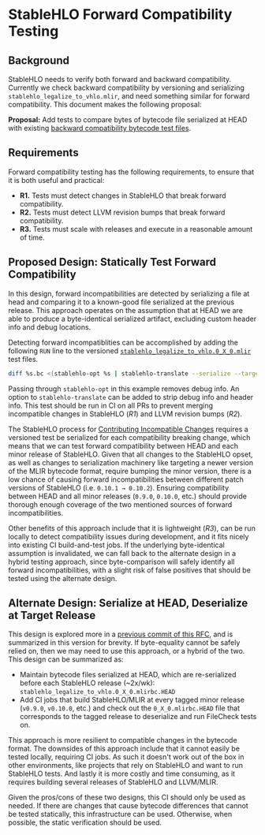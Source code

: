# StableHLO Forward Compatibility Testing

## Background

StableHLO needs to verify both forward and backward compatibility. Currently we
check backward compatibility by versioning and serializing
`stablehlo_legalize_to_vhlo.mlir`, and need something similar for forward
compatibility. This document makes the following proposal:

**Proposal:** Add tests to compare bytes of bytecode file serialized at HEAD
with existing [backward compatibility bytecode test files](https://github.com/openxla/stablehlo/blob/main/stablehlo/tests/stablehlo_legalize_to_vhlo.0_9_0.mlir.bc).

## Requirements

Forward compatibility testing has the following requirements, to ensure that it
is both useful and practical:

* **R1.** Tests must detect changes in StableHLO that break forward compatibility.
* **R2.** Tests must detect LLVM revision bumps that break forward compatibility.
* **R3.** Tests must scale with releases and execute in a reasonable amount
of time.

## Proposed Design: Statically Test Forward Compatibility

In this design, forward incompatibilities are detected by serializing a file at
head and comparing it to a known-good file serialized at the previous release.
This approach operates on the assumption that at HEAD we are able to produce
a byte-identical serialized artifact, excluding custom header info and debug
locations.

Detecting forward incompatiblities can be accomplished by adding the following
`RUN` line to the versioned [`stablehlo_legalize_to_vhlo.0_X_0.mlir`](https://github.com/search?q=repo%3Aopenxla%2Fstablehlo+path%3A**%2Fstablehlo_legalize_to_vhlo.0_*&type=code)
test files.

```bash
diff %s.bc <(stablehlo-opt %s | stablehlo-translate --serialize --target=0.X.0)
```

Passing through `stablehlo-opt` in this example removes debug info. An option
to `stablehlo-translate` can be added to strip debug info and header info. This
test should be run in CI on all PRs to prevent merging incompatible changes in
StableHLO (_R1_) and LLVM revision bumps (_R2_).

The StableHLO process for [Contributing Incompatible Changes](https://github.com/openxla/stablehlo/blob/main/docs/vhlo.md#add-versioned-serialization-test)
requires a versioned test be serialized for each compatibility breaking change,
which means that we can test forward compatibility between HEAD and each minor
release of StableHLO. Given that all changes to the StableHLO opset, as well as
changes to serialization machinery like targeting a newer version of the MLIR
bytecode format, require bumping the minor version, there is a low chance of
causing forward incompatibilities between different patch versions of StableHLO
(i.e. `0.10.1 → 0.10.2`). Ensuring compatibility between HEAD and all minor
releases (`0.9.0`, `0.10.0`, etc.) should provide thorough enough coverage of the
two mentioned sources of forward incompatibilities.

Other benefits of this approach include that it is lightweight (_R3_), can be run
locally to detect compatibility issues during development, and it fits nicely into
existing CI build-and-test jobs. If the underlying byte-identical assumption is
invalidated, we can fall back to the alternate design in a hybrid testing approach,
since byte-comparison will safely identify all forward incompatibilities, with a
slight risk of false positives that should be tested using the alternate design.

## Alternate Design: Serialize at HEAD, Deserialize at Target Release

This design is explored more in a [previous commit of this RFC](https://github.com/openxla/stablehlo/blob/0792eb75e85c54f9d106878569b088d03c568b70/rfcs/20230517-forward-compatibility-testing.md#preferred-design-serialize-at-head-deserialize-at-target-release),
and is summarized in this version for brevity. If byte-equality cannot be safely
relied on, then we may need to use this approach, or a hybrid of the two. This
design can be summarized as:

* Maintain bytecode files serialized at HEAD, which are re-serialized before
  each StableHLO release (~2x/wk): `stablehlo_legalize_to_vhlo.0_X_0.mlirbc.HEAD`
* Add CI jobs that build StableHLO/MLIR at every tagged minor release
  (`v0.9.0`, `v0.10.0`, etc.) and check out the `0_X_0.mlirbc.HEAD` file that
  corresponds to the tagged release to deserialize and run FileCheck tests on.

This approach is more resilient to compatible changes in the bytecode format.
The downsides of this approach include that it cannot easily be tested locally,
requiring CI jobs. As such it doesn't work out of the box in other environments,
like projects that rely on StableHLO and want to run StableHLO tests. And
lastly it is more costly and time consuming, as it requires building several
releases of StableHLO and LLVM/MLIR.

Given the pros/cons of these two designs, this CI should only be used as needed.
If there are changes that cause bytecode differences that cannot be tested
statically, this infrastructure can be used. Otherwise, when possible, the
static verification should be used.
